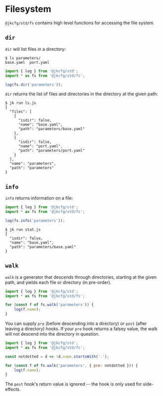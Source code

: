 # Filesystem

`@jkcfg/std/fs` contains high level functions for accessing the file system.

## `dir`

`dir` will list files in a directory:

```console
$ ls parameters/
base.yaml  port.yaml
```

```js
import { log } from '@jkcfg/std';
import * as fs from '@jkcfg/std/fs';

log(fs.dir('parameters'));
```

`dir` returns the list of files and directories in the directory at
the given path:

```console
$ jk run ls.js
{
  "files": [
    {
      "isdir": false,
      "name": "base.yaml",
      "path": "parameters/base.yaml"
    },
    {
      "isdir": false,
      "name": "port.yaml",
      "path": "parameters/port.yaml"
    }
  ],
  "name": "parameters",
  "path": "parameters"
}
```

## `info`

`info` returns information on a file:

```js
import { log } from '@jkcfg/std';
import * as fs from '@jkcfg/std/fs';

log(fs.info('parameters'));
```

```console
$ jk run stat.js
{
  "isdir": false,
  "name": "base.yaml",
  "path": "parameters/base.yaml"
}
```

## `walk`

`walk` is a generator that descends through directories, starting at
the given path, and yields each file or directory (in pre-order).

```js
import { log } from '@jkcfg/std';
import * as fs from '@jkcfg/std/fs';

for (const f of fs.walk('parameters')) {
    log(f.name);
}
```

You can supply `pre` (before descending into a directory) or `post`
(after leaving a directory) hooks. If your `pre` hook returns a falsey
value, the walk will not descend into the directory in question.

```js
import { log } from '@jkcfg/std';
import * as fs from '@jkcfg/std/fs';

const notdotted = d => !d.name.startsWith('.');

for (const f of fs.walk('parameters', { pre: notdotted })) {
    log(f.name);
}
```

The `post` hook's return value is ignored -- the hook is only used for
side-effects.
